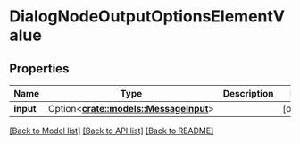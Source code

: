 # DialogNodeOutputOptionsElementValue

## Properties

Name | Type | Description | Notes
------------ | ------------- | ------------- | -------------
**input** | Option<[**crate::models::MessageInput**](MessageInput.md)> |  | [optional]

[[Back to Model list]](../README.md#documentation-for-models) [[Back to API list]](../README.md#documentation-for-api-endpoints) [[Back to README]](../README.md)


